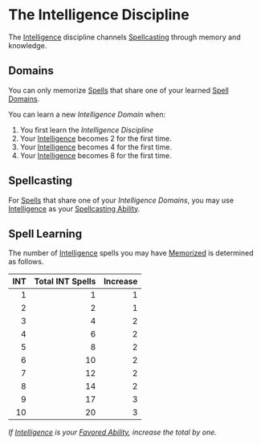 # The Intelligence Discipline

The [Intelligence](../../../Player%20Characters/The%20Ability%20Scores/Intelligence.md) discipline channels [Spellcasting](../Spellcasting.md) through memory and knowledge.

## Domains

You can only memorize [Spells](../../Spells.md) that share one of your learned [Spell Domains](../../Spells/Spell%20Domains/Spell%20Domains.md).

You can learn a new *Intelligence Domain* when:

1. You first learn the *Intelligence Discipline*
2. Your [Intelligence](../../../Player%20Characters/The%20Ability%20Scores/Intelligence.md) becomes 2 for the first time.
3. Your [Intelligence](../../../Player%20Characters/The%20Ability%20Scores/Intelligence.md) becomes 4 for the first time.
4. Your [Intelligence](../../../Player%20Characters/The%20Ability%20Scores/Intelligence.md) becomes 8 for the first time.

## Spellcasting

For [Spells](../../Spells.md) that share one of your *Intelligence Domains*, you may use [Intelligence](../../../Player%20Characters/The%20Ability%20Scores/Intelligence.md) as your [Spellcasting Ability](../Spellcasting%20Ability.md).

## Spell Learning

The number of [Intelligence](../../../Player%20Characters/The%20Ability%20Scores/Intelligence.md) spells you may have [Memorized](../Spell%20Learning/Spell%20Memorization.md) is determined as follows.

| INT | Total INT Spells | Increase |
| --: | ---------------: | -------: |
|   1 |                1 |        1 |
|   2 |                2 |        1 |
|   3 |                4 |        2 |
|   4 |                6 |        2 |
|   5 |                8 |        2 |
|   6 |               10 |        2 |
|   7 |               12 |        2 |
|   8 |               14 |        2 |
|   9 |               17 |        3 |
|  10 |               20 |        3 |

*If [Intelligence](../../../Player%20Characters/The%20Ability%20Scores/Intelligence.md) is your [Favored Ability](../../../Player%20Characters/Backgrounds/Favored%20Ability.md), increase the total by one.*
